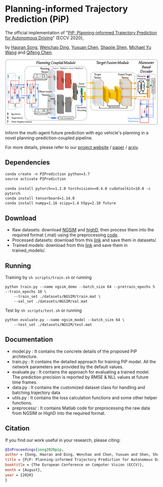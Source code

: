 # Planning-informed Trajectory Prediction (PiP)

The official implementation of "[PiP: Planning-informed Trajectory Prediction for Autonomous Driving](http://song-haoran.com/planning-informed-prediction)"
(ECCV 2020),

by [Haoran Song](https://haoran-song.github.io/), [Wenchao Ding](https://wenchaoding.github.io/), [Yuxuan Chen](),
[Shaojie Shen](http://uav.ust.hk/), [Michael Yu Wang](https://seng.ust.hk/about/people/faculty/michael-yu-wang/) and [Qifeng Chen](https://cqf.io/).

<p align="center"><img src="fig/architecture.png" width="900" /></p>

Inform the multi-agent future prediction with ego vehicle's planning in a novel planning-prediction-coupled pipeline.

For more details, please refer to our
[project website](http://song-haoran.com/planning-informed-prediction)
/ [paper](https://link.springer.com/chapter/10.1007/978-3-030-58589-1_36)
/ [arxiv](https://arxiv.org/abs/2003.11476).


## Dependencies

```shell
conda create -n PIPrediction python=3.7
source activate PIPrediction

conda install pytorch==1.2.0 torchvision==0.4.0 cudatoolkit=10.0 -c pytorch
conda install tensorboard=1.14.0
conda install numpy=1.16 scipy=1.4 h5py=2.10 future
```

## Download
- Raw datasets: download [NGSIM](https://data.transportation.gov/Automobiles/Next-Generation-Simulation-NGSIM-Vehicle-Trajector/8ect-6jqj) and [highD](https://www.highd-dataset.com/), then process them into the required format (.mat) using the preprocessing [code](https://github.com/Haoran-SONG/PiP-Planning-informed-Prediction/tree/master/preprocess).
- Processed datasets: download from this [link](https://hkustconnect-my.sharepoint.com/:f:/g/personal/hsongad_connect_ust_hk/Evo9MNDPLhZAn-ygM1-GOVQB-ULdHzx4WurTZ1j-Bk_JNQ?e=YdG7Xk) and save them in datasets/.
- Trained models: download from this [link](https://hkustconnect-my.sharepoint.com/:f:/g/personal/hsongad_connect_ust_hk/EtttBXgentVNhb3QuYSaK2kBTh0vbL0sno1S3p9bnuKcFA?e=9wb7rQ) and save them in trained_models/.

## Running

Training by `sh scripts/train.sh` or running
```shell
python train.py --name ngsim_demo --batch_size 64 --pretrain_epochs 5 --train_epochs 10 \
    --train_set ./datasets/NGSIM/train.mat \
    --val_set ./datasets/NGSIM/val.mat
```

Test by `sh scripts/test.sh` or running
```shell
python evaluate.py --name ngsim_model --batch_size 64 \
    --test_set ./datasets/NGSIM/test.mat
```

## Documentation
- model.py : It contains the concrete details of the proposed PiP architecture.
- train.py : It contains the detailed approach for training PiP model.
All the network parameters are provided by the default values.
- evaluate.py : It contains the approach for evaluating a trained model.
The prediction precision is reported by RMSE & NLL values at future time frames.
- data.py : It contains the customized dataset class for handling and batching trajectory data
- utils.py : It contains the loss calculation functions and some other helper functions.
- preprocess/ : It contains Matlab code for preprocessing the raw data from NGSIM or HighD into the required format.


## Citation
If you find our work useful in your research, please citing:

```bibtex
@InProceedings{song2020pip,
author = {Song, Haoran and Ding, Wenchao and Chen, Yuxuan and Shen, Shaojie and Wang, Michael Yu and Chen, Qifeng},
title = {PiP: Planning-informed Trajectory Prediction for Autonomous Driving},
booktitle = {The European Conference on Computer Vision (ECCV)},
month = {August},
year = {2020}
}
```
